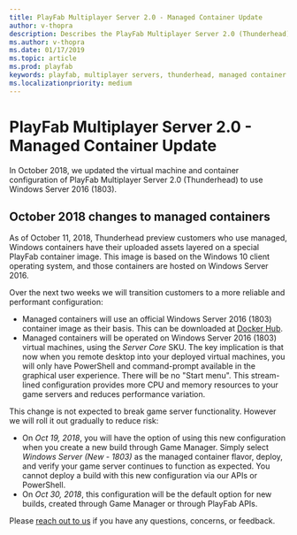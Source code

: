 ```yaml
---
title: PlayFab Multiplayer Server 2.0 - Managed Container Update
author: v-thopra
description: Describes the PlayFab Multiplayer Server 2.0 (Thunderhead) Managed Container Update in October 2018.
ms.author: v-thopra
ms.date: 01/17/2019
ms.topic: article
ms.prod: playfab
keywords: playfab, multiplayer servers, thunderhead, managed container update
ms.localizationpriority: medium
---
```


# PlayFab Multiplayer Server 2.0 - Managed Container Update

In October 2018, we updated the virtual machine and container configuration of PlayFab Multiplayer Server 2.0 (Thunderhead) to use Windows Server 2016 (1803).

## October 2018 changes to managed containers

As of October 11, 2018, Thunderhead preview customers who use managed, Windows containers have their uploaded assets layered on a special PlayFab container image. This image is based on the Windows 10 client operating system, and those containers are hosted on Windows Server 2016.

Over the next two weeks we will transition customers to a more reliable and performant configuration:

- Managed containers will use an official Windows Server 2016 (1803) container image as their basis. This can be downloaded at [Docker Hub](https://hub.docker.com/r/microsoft/windowsservercore/).
- Managed containers will be operated on Windows Server 2016 (1803) virtual machines, using the *Server Core* SKU. The key implication is that now when you remote desktop into your deployed virtual machines, you will only have PowerShell and command-prompt available in the graphical user experience. There will be no "Start menu". This stream-lined configuration provides more CPU and memory resources to your game servers and reduces performance variation.

This change is not expected to break game server functionality. However we will roll it out gradually to reduce risk:

- On *Oct 19, 2018*, you will have the option of using this new configuration when you create a new build through Game Manager. Simply select *Windows Server (New - 1803)* as the managed container flavor, deploy, and verify your game server continues to function as expected. You cannot deploy a build with this new configuration via our APIs or PowerShell.
- On *Oct 30, 2018*, this configuration will be the default option for new builds, created through Game Manager or through PlayFab APIs.

Please [reach out to us](mailto:Thunderhead@microsoft.com) if you have any questions, concerns, or feedback.